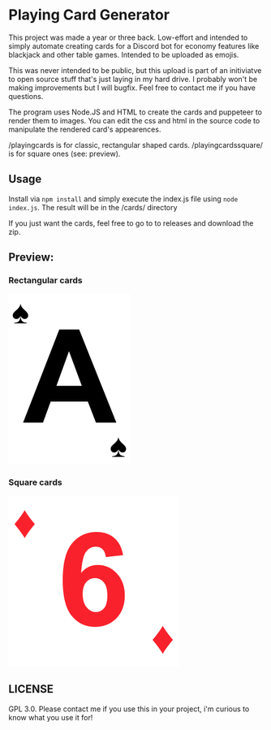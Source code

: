 # Playing Card Generator
This project was made a year or three back. Low-effort and intended to simply automate creating cards for a Discord bot for economy features like blackjack and other table games. Intended to be uploaded as emojis.

This was never intended to be public, but this upload is part of an initiviatve to open source stuff that's just laying in my hard drive. I probably won't be making improvements but I will bugfix. Feel free to contact me if you have questions.

The program uses Node.JS and HTML to create the cards and puppeteer to render them to images. You can edit the css and html in the source code to manipulate the rendered card's appearences.

/playingcards is for classic, rectangular shaped cards. /playingcardssquare/ is for square ones (see: preview).

## Usage

Install via `npm install` and simply execute the index.js file using `node index.js`. The result will be in the /cards/ directory

If you just want the cards, feel free to go to to releases and download the zip.

## Preview:

### Rectangular cards

![preview](./playingcards/cards/A_of_spades.png)

### Square cards

![preview](./playingcardssquare/cards/6_of_diamonds.png)

## LICENSE

GPL 3.0. Please contact me if you use this in your project, i'm curious to know what you use it for!
